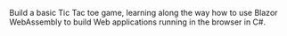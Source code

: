 Build a basic Tic Tac toe game, learning along the way how to use Blazor WebAssembly to build Web applications running in the browser in C#.
